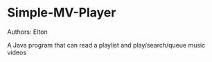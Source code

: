 # Simple-MV-Player

Authors: Elton

A Java program that can read a playlist and play/search/queue music videos
